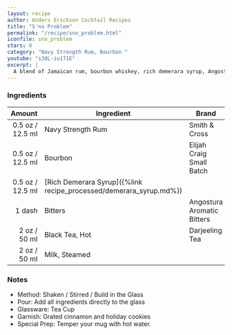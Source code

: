 ```yaml
---
layout: recipe
author: Anders Erickson Cocktail Recipes
title: "S'no Problem"
permalink: "/recipe/sno_problem.html"
iconfile: sno_problem
stars: 0
category: "Navy Strength Rum, Bourbon "
youtube: "s30L-iu171E"
excerpt: |
  A blend of Jamaican rum, bourbon whiskey, rich demerara syrup, Angostura bitters, black tea, and oat milk.
---
```


### Ingredients

| Amount | Ingredient                                               | Brand                      |
| -----: | -------------------------------------------------------- | -------------------------- |
| 0.5 oz / 12.5 ml | Navy Strength Rum                                        | Smith & Cross              |
| 0.5 oz / 12.5 ml | Bourbon                                                  | Elijah Craig Small Batch   |
| 0.5 oz / 12.5 ml | [Rich Demerara Syrup]({%link recipe_processed/demerara_syrup.md%}) |
| 1 dash | Bitters                                                  | Angostura Aromatic Bitters |
|   2 oz / 50 ml | Black Tea, Hot                                           | Darjeeling Tea             |
|   2 oz / 50 ml | Milk, Steamed                                            |

### Notes

- Method: Shaken / Stirred / Build in the Glass
- Pour: Add all ingredients directly to the glass
- Glassware: Tea Cup
- Garnish: Grated cinnamon and holiday cookies
- Special Prep: Temper your mug with hot water.
